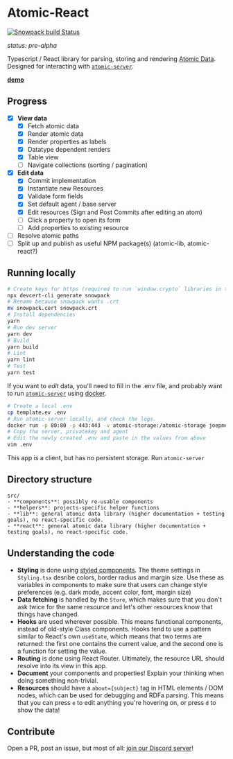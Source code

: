 # Atomic-React

[![Snowpack build Status](https://github.com/joepio/atomic-react/workflows/Snowpack/badge.svg)](https://github.com/joepio/atomic-react/actions)

_status: pre-alpha_

Typescript / React library for parsing, storing and rendering [Atomic Data](https://atomicdata.dev/).
Designed for interacting with [`atomic-server`](https://github.com/joepio/atomic).

**[demo](https://joepio.github.io/atomic-react/)**

## Progress

- [x] **View data**
  - [x] Fetch atomic data
  - [x] Render atomic data
  - [x] Render properties as labels
  - [x] Datatype dependent renders
  - [x] Table view
  - [ ] Navigate collections (sorting / pagination)
- [x] **Edit data**
  - [x] Commit implementation
  - [x] Instantiate new Resources
  - [x] Validate form fields
  - [x] Set default agent / base server
  - [x] Edit resources (Sign and Post Commits after editing an atom)
  - [ ] Click a property to open its form
  - [ ] Add properties to existing resource
- [ ] Resolve atomic paths
- [ ] Split up and publish as useful NPM package(s) (atomic-lib, atomic-react?)

## Running locally

```sh
# Create keys for https (required to run `window.crypto` libraries in the browser):
npx devcert-cli generate snowpack
# Rename because snowpack wants .crt
mv snowpack.cert snowpack.crt
# Install dependencies
yarn
# Run dev server
yarn dev
# Build
yarn build
# Lint
yarn lint
# Test
yarn test
```

If you want to _edit_ data, you'll need to fill in the .env file, and probably want to run [`atomic-server`](https://github.com/joepio/atomic/blob/master/server/README.md) using [docker](https://docs.docker.com/get-docker/).

```sh
# Create a local .env
cp template.ev .env
# Run atomic-server locally, and check the logs.
docker run -p 80:80 -p 443:443 -v atomic-storage:/atomic-storage joepmeneer/atomic-server
# Copy the server, privatekey and agent
# Edit the newly created .env and paste in the values from above
vim .env
```

This app is a client, but has no persistent storage. Run `atomic-server`

## Directory structure

```
src/
- **components**: possibly re-usable components
- **helpers**: projects-specific helper functions
- **lib**: general atomic data library (higher documentation + testing goals), no react-specific code.
- **react**: general atomic data library (higher documentation + testing goals), no react-specific code.
```

## Understanding the code

- **Styling** is done using [styled components](https://styled-components.com/). The theme settings in `Styling.tsx` desribe colors, border radius and margin size. Use these as variables in components to make sure that users can change style preferences (e.g. dark mode, accent color, font, margin size)
- **Data fetching** is handled by the `Store`, which makes sure that you don't ask twice for the same resource and let's other resources know that things have changed.
- **Hooks** are used wherever possible. This means functional components, instead of old-style Class components. Hooks tend to use a pattern similar to React's own `useState`, which means that two terms are returned: the first one contains the current value, and the second one is a function for setting the value.
- **Routing** is done using React Router. Ultimately, the resource URL should resolve into its view in this app.
- **Document** your components and properties! Explain your thinking when doing something non-trivial.
- **Resources** should have a `about={subject}` tag in HTML elements / DOM nodes, which can be used for debugging and RDFa parsing. This means that you can press `e` to edit anything you're hovering on, or press `d` to show the data!

## Contribute

Open a PR, post an issue, but most of all: [join our Discord server](https://discord.gg/a72Rv2P)!
